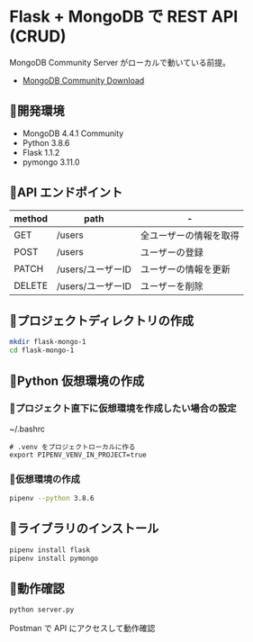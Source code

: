# Flask + MongoDB で REST API (CRUD) 

MongoDB Community Server がローカルで動いている前提。

- [MongoDB Community Download](https://www.mongodb.com/try/download/community)

## 📝開発環境

- MongoDB 4.4.1 Community
- Python 3.8.6
- Flask 1.1.2
- pymongo 3.11.0

## 📝API エンドポイント

|method|path|-|
|---|---|---|
|GET|/users|全ユーザーの情報を取得|
|POST|/users|ユーザーの登録|
|PATCH|/users/ユーザーID|ユーザーの情報を更新|
|DELETE|/users/ユーザーID|ユーザーを削除|

## 📝プロジェクトディレクトリの作成

```bash
mkdir flask-mongo-1
cd flask-mongo-1
```

## 📝Python 仮想環境の作成

### 🔖プロジェクト直下に仮想環境を作成したい場合の設定

~/.bashrc

```text
# .venv をプロジェクトローカルに作る
export PIPENV_VENV_IN_PROJECT=true
```

### 🔖仮想環境の作成

```bash
pipenv --python 3.8.6
```

## 📝ライブラリのインストール

```bash
pipenv install flask
pipenv install pymongo
```

## 📝動作確認

```bash
python server.py
```

Postman で API にアクセスして動作確認